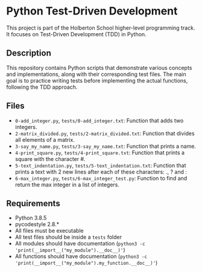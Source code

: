 # Python Test-Driven Development

This project is part of the Holberton School higher-level programming track. It focuses on Test-Driven Development (TDD) in Python.

## Description

This repository contains Python scripts that demonstrate various concepts and implementations, along with their corresponding test files. The main goal is to practice writing tests before implementing the actual functions, following the TDD approach.

## Files

* `0-add_integer.py`, `tests/0-add_integer.txt`: Function that adds two integers.
* `2-matrix_divided.py`, `tests/2-matrix_divided.txt`: Function that divides all elements of a matrix.
* `3-say_my_name.py`, `tests/3-say_my_name.txt`: Function that prints a name.
* `4-print_square.py`, `tests/4-print_square.txt`: Function that prints a square with the character #.
* `5-text_indentation.py`, `tests/5-text_indentation.txt`: Function that prints a text with 2 new lines after each of these characters: ., ? and :
* `6-max_integer.py`, `tests/6-max_integer_test.py`: Function to find and return the max integer in a list of integers.

## Requirements

* Python 3.8.5
* pycodestyle 2.8.*
* All files must be executable
* All test files should be inside a `tests` folder
* All modules should have documentation (`python3 -c 'print(__import__("my_module").__doc__)'`)
* All functions should have documentation (`python3 -c 'print(__import__("my_module").my_function.__doc__)'`)
